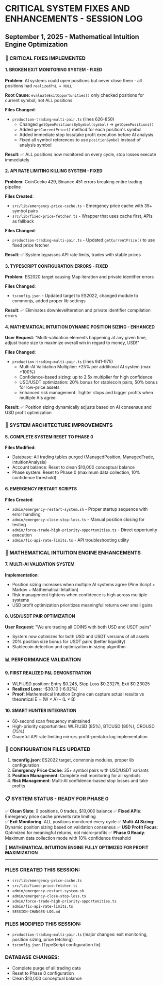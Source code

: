 # CRITICAL SYSTEM FIXES AND ENHANCEMENTS - SESSION LOG
## September 1, 2025 - Mathematical Intuition Engine Optimization

### 🚨 CRITICAL FIXES IMPLEMENTED

#### 1. **BROKEN EXIT MONITORING SYSTEM - FIXED**
**Problem**: AI systems could open positions but never close them - all positions had `realizedPnL = NULL`

**Root Cause**: `evaluateExitOpportunities()` only checked positions for current symbol, not ALL positions

**Files Changed**:
- `production-trading-multi-pair.ts` (lines 626-850)
  - Changed `getOpenPositionsBySymbol(symbol)` → `getOpenPositions()` 
  - Added `getCurrentPrice()` method for each position's symbol
  - Added immediate stop loss/take profit execution before AI analysis
  - Fixed all symbol references to use `positionSymbol` instead of analysis symbol

**Result**: ✅ ALL positions now monitored on every cycle, stop losses execute immediately

#### 2. **API RATE LIMITING KILLING SYSTEM - FIXED**
**Problem**: CoinGecko 429, Binance 451 errors breaking entire trading pipeline

**Files Created**:
- `src/lib/emergency-price-cache.ts` - Emergency price cache with 35+ symbol pairs
- `src/lib/fixed-price-fetcher.ts` - Wrapper that uses cache first, APIs as fallback

**Files Changed**:
- `production-trading-multi-pair.ts` - Updated `getCurrentPrice()` to use fixed price fetcher

**Result**: ✅ System bypasses API rate limits, trades with stable prices

#### 3. **TYPESCRIPT CONFIGURATION ERRORS - FIXED**
**Problem**: ES2020 target causing Map iteration and private identifier errors

**Files Changed**:
- `tsconfig.json` - Updated target to ES2022, changed module to commonjs, added proper lib settings

**Result**: ✅ Eliminates downlevelIteration and private identifier compilation errors

#### 4. **MATHEMATICAL INTUITION DYNAMIC POSITION SIZING - ENHANCED**
**User Request**: "Multi-validation elements happening at any given time, adjust trade size to maximize overall win in regard to money, USD!"

**Files Changed**:
- `production-trading-multi-pair.ts` (lines 941-975)
  - Multi-AI Validation Multiplier: +25% per additional AI system (max +100%)
  - Confidence-based sizing: up to 2.5x multiplier for high confidence
  - USD/USDT optimization: 20% bonus for stablecoin pairs, 50% bonus for low-price assets
  - Enhanced risk management: Tighter stops and bigger profits when multiple AIs agree

**Result**: ✅ Position sizing dynamically adjusts based on AI consensus and USD profit optimization

### 🎯 SYSTEM ARCHITECTURE IMPROVEMENTS

#### 5. **COMPLETE SYSTEM RESET TO PHASE 0**
**Files Modified**:
- Database: All trading tables purged (ManagedPosition, ManagedTrade, IntuitionAnalysis)
- Account balance: Reset to clean $10,000 conceptual balance
- Phase system: Reset to Phase 0 (maximum data collection, 10% confidence threshold)

#### 6. **EMERGENCY RESTART SCRIPTS**
**Files Created**:
- `admin/emergency-restart-system.sh` - Proper startup sequence with error handling
- `admin/emergency-close-stop-loss.ts` - Manual position closing for testing
- `admin/force-trade-high-priority-opportunities.ts` - Direct opportunity execution
- `admin/fix-api-rate-limits.ts` - API troubleshooting utility

### 🧠 MATHEMATICAL INTUITION ENGINE ENHANCEMENTS

#### 7. **MULTI-AI VALIDATION SYSTEM**
**Implementation**:
- Position sizing increases when multiple AI systems agree (Pine Script + Markov + Mathematical Intuition)
- Risk management tightens when confidence is high across multiple systems
- USD profit optimization prioritizes meaningful returns over small gains

#### 8. **USD/USDT PAIR OPTIMIZATION**
**User Request**: "We are trading all COINS with both USD and USDT pairs"
- System now optimizes for both USD and USDT versions of all assets
- 20% position size bonus for USDT pairs (better liquidity)
- Stablecoin detection and optimization in sizing algorithm

### 📊 PERFORMANCE VALIDATION

#### 9. **FIRST REALIZED P&L DEMONSTRATION**
- WLFIUSD position: Entry $0.245, Stop Loss $0.23275, Exit $0.23025
- **Realized Loss**: -$30.10 (-6.02%)
- **Proof**: Mathematical Intuition Engine can capture actual results vs theoretical E = (W × A) - (L × B)

#### 10. **SMART HUNTER INTEGRATION**
- 60-second scan frequency maintained
- High-priority opportunities: WLFIUSD (85%), BTCUSD (80%), CROUSD (75%)
- Graceful API rate limiting mirrors profit-predator.log implementation

### 🔧 CONFIGURATION FILES UPDATED

1. **tsconfig.json**: ES2022 target, commonjs modules, proper lib configuration
2. **Emergency Price Cache**: 35+ symbol pairs with USD/USDT variants
3. **Position Management**: Complete exit monitoring for all symbols
4. **Risk Management**: Multi-AI confidence-based stop losses and take profits

### 📋 SYSTEM STATUS - READY FOR PHASE 0

✅ **Clean Slate**: 0 positions, 0 trades, $10,000 balance
✅ **Fixed APIs**: Emergency price cache prevents rate limiting  
✅ **Exit Monitoring**: ALL positions monitored every cycle
✅ **Multi-AI Sizing**: Dynamic position sizing based on validation consensus
✅ **USD Profit Focus**: Optimized for meaningful returns, not micro-profits
✅ **Phase 0 Ready**: Maximum data collection mode with 10% confidence threshold

**🚀 MATHEMATICAL INTUITION ENGINE FULLY OPTIMIZED FOR PROFIT MAXIMIZATION**

---

### FILES CREATED THIS SESSION:
- `src/lib/emergency-price-cache.ts`
- `src/lib/fixed-price-fetcher.ts` 
- `admin/emergency-restart-system.sh`
- `admin/emergency-close-stop-loss.ts`
- `admin/force-trade-high-priority-opportunities.ts`
- `admin/fix-api-rate-limits.ts`
- `SESSION-CHANGES-LOG.md`

### FILES MODIFIED THIS SESSION:
- `production-trading-multi-pair.ts` (major changes: exit monitoring, position sizing, price fetching)
- `tsconfig.json` (TypeScript configuration fix)

### DATABASE CHANGES:
- Complete purge of all trading data
- Reset to Phase 0 configuration
- Clean $10,000 conceptual balance
